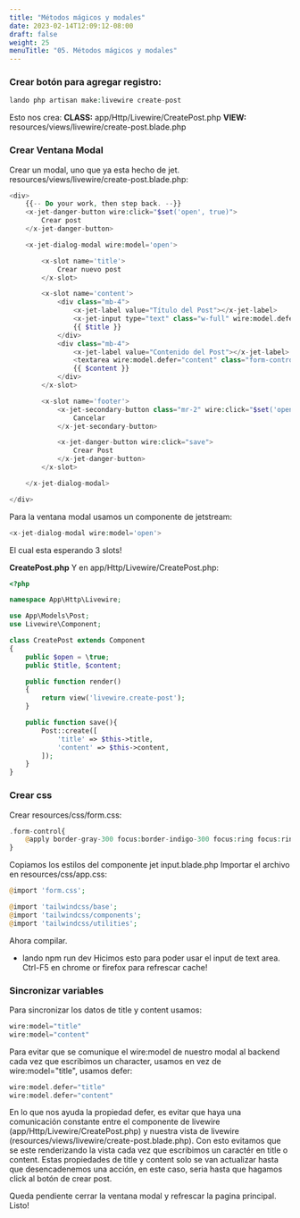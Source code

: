 ```yaml
---
title: "Métodos mágicos y modales"
date: 2023-02-14T12:09:12-08:00
draft: false
weight: 25
menuTitle: "05. Métodos mágicos y modales"
---
```



### Crear botón para agregar registro:
```php
lando php artisan make:livewire create-post
```
Esto nos crea:
**CLASS:**
app/Http/Livewire/CreatePost.php
**VIEW:**
resources/views/livewire/create-post.blade.php

### Crear Ventana Modal
Crear un modal, uno que ya esta hecho de jet.
resources/views/livewire/create-post.blade.php:
```php
<div>
    {{-- Do your work, then step back. --}}
    <x-jet-danger-button wire:click="$set('open', true)">
        Crear post
    </x-jet-danger-button>

    <x-jet-dialog-modal wire:model='open'>

        <x-slot name='title'>
            Crear nuevo post
        </x-slot>

        <x-slot name='content'>
            <div class="mb-4">
                <x-jet-label value="Título del Post"></x-jet-label>
                <x-jet-input type="text" class="w-full" wire:model.defer="title"></x-jet-input>
                {{ $title }}
            </div>
            <div class="mb-4">
                <x-jet-label value="Contenido del Post"></x-jet-label>
                <textarea wire:model.defer="content" class="form-control w-full" rows="6"></textarea>
                {{ $content }}
            </div>
        </x-slot>

        <x-slot name='footer'>
            <x-jet-secondary-button class="mr-2" wire:click="$set('open', false)">
                Cancelar
            </x-jet-secondary-button>

            <x-jet-danger-button wire:click="save">
                Crear Post
            </x-jet-danger-button>
        </x-slot>

    </x-jet-dialog-modal>

</div>
```
Para la ventana modal usamos un componente de jetstream:
```php
<x-jet-dialog-modal wire:model='open'> 
```
El cual esta esperando 3 slots! 

**CreatePost.php**
Y en app/Http/Livewire/CreatePost.php:
```php
<?php

namespace App\Http\Livewire;

use App\Models\Post;
use Livewire\Component;

class CreatePost extends Component
{
    public $open = \true;
    public $title, $content;

    public function render()
    {
        return view('livewire.create-post');
    }

    public function save(){
        Post::create([
            'title' => $this->title,
            'content' => $this->content,
        ]);
    }
}
```

### Crear css
Crear resources/css/form.css:
```php
.form-control{
    @apply border-gray-300 focus:border-indigo-300 focus:ring focus:ring-indigo-200 focus:ring-opacity-50 rounded-md shadow-sm;
}
```
Copiamos los estilos del componente jet input.blade.php
Importar el archivo en resources/css/app.css:
```php
@import 'form.css';

@import 'tailwindcss/base';
@import 'tailwindcss/components';
@import 'tailwindcss/utilities';
```
Ahora compilar.
- lando npm run dev
Hicimos esto para poder usar el input de text area.
Ctrl-F5 en chrome or firefox para refrescar cache!

### Sincronizar variables
Para sincronizar los datos de title y content usamos:
```php
wire:model="title"
wire:model="content" 
```

Para evitar que se comunique el wire:model de nuestro modal al backend cada vez que escribimos un character, usamos en vez de wire:model="title", usamos defer:
```php
wire:model.defer="title"
wire:model.defer="content" 
```
En lo que nos ayuda la propiedad defer, es evitar que haya una comunicación constante entre el componente de livewire (app/Http/Livewire/CreatePost.php) y nuestra vista de livewire (resources/views/livewire/create-post.blade.php).
Con esto evitamos que se este renderizando la vista cada vez que escribimos un caractér en title o content.
Estas propiedades de title y content solo se van actualizar hasta que desencadenemos una acción, en este caso, seria hasta que hagamos click al botón de crear post.

Queda pendiente cerrar la ventana modal y refrescar la pagina principal.
Listo!